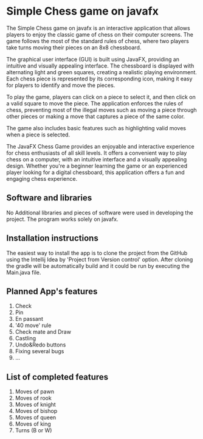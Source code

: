 # Simple Chess game on javafx

The Simple Chess game on javafx is an interactive application that allows players to enjoy the classic game
of chess on their computer screens. The game follows the most of the standard rules of chess, where two 
players take turns moving their pieces on an 8x8 chessboard.

The graphical user interface (GUI) is built using JavaFX, providing an intuitive and visually appealing 
interface. The chessboard is displayed with alternating light and green squares, creating a realistic 
playing environment. Each chess piece is represented by its corresponding icon, making it easy for players 
to identify and move the pieces.

To play the game, players can click on a piece to select it, and then click on a valid square to move 
the piece. The application enforces the rules of chess, preventing most of the illegal moves such as moving 
a piece through other pieces or making a move that captures a piece of the same color.

The game also includes basic features such as highlighting valid moves when a piece is selected.

The JavaFX Chess Game provides an enjoyable and interactive experience for chess enthusiasts of all skill 
levels. It offers a convenient way to play chess on a computer, with an intuitive interface and a 
visually appealing design. Whether you're a beginner learning the game or an experienced player looking 
for a digital chessboard, this application offers a fun and engaging chess experience.

## Software and libraries

No Additional libraries and pieces of software were used in developing the project. The program works solely on javafx.

## Installation instructions

The easiest way to install the app is to clone the project from the GitHub using the Intellij Idea
by 'Project from Version control' option. After cloning the gradle will be automatically build and 
it could be run by executing the Main.java file.

## Planned App's features

1. Check
2. Pin
3. En passant
4. '40 move' rule
5. Check mate and Draw
6. Castling
7. Undo&Redo buttons
8. Fixing several bugs
9. ...

## List of completed features

1. Moves of pawn
2. Moves of rook
3. Moves of knight
4. Moves of bishop
5. Moves of queen
6. Moves of king
7. Turns (B or W)